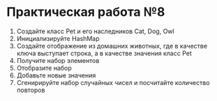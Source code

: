<h1>Практическая работа №8</h1>
<ol>
<li>Создайте класс Pet и его наследников Cat, Dog, Owl</li>
<li>Инициализируйте HashMap</li>
<li>Создайте отображение из домашних животных, где в качестве ключа выступает строка, а в качестве значения класс Pet</li>
<li>Получите набор элементов</li>
<li>Отобразите набор</li>
<li>Добавьте новые значения</li>
<li>Сгенирируйте набор случайных чисел и посчитайте количество повторов</li></ol>
